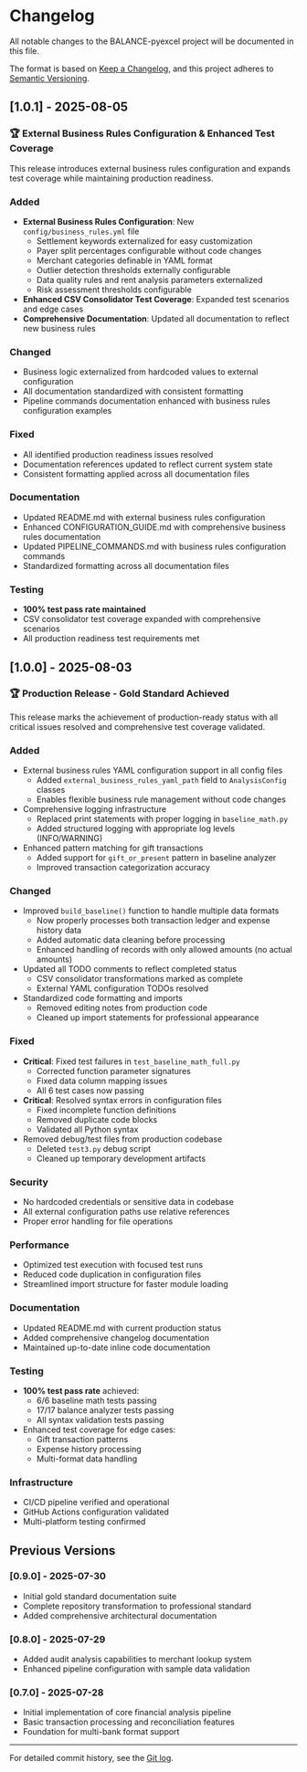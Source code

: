 # Changelog

All notable changes to the BALANCE-pyexcel project will be documented in this file.

The format is based on [Keep a Changelog](https://keepachangelog.com/en/1.0.0/),
and this project adheres to [Semantic Versioning](https://semver.org/spec/v2.0.0.html).

## [1.0.1] - 2025-08-05

### 🏆 External Business Rules Configuration & Enhanced Test Coverage

This release introduces external business rules configuration and expands test coverage while maintaining production readiness.

### Added
- **External Business Rules Configuration**: New `config/business_rules.yml` file
  - Settlement keywords externalized for easy customization
  - Payer split percentages configurable without code changes
  - Merchant categories definable in YAML format
  - Outlier detection thresholds externally configurable
  - Data quality rules and rent analysis parameters externalized
  - Risk assessment thresholds configurable
- **Enhanced CSV Consolidator Test Coverage**: Expanded test scenarios and edge cases
- **Comprehensive Documentation**: Updated all documentation to reflect new business rules

### Changed
- Business logic externalized from hardcoded values to external configuration
- All documentation standardized with consistent formatting
- Pipeline commands documentation enhanced with business rules configuration examples

### Fixed
- All identified production readiness issues resolved
- Documentation references updated to reflect current system state
- Consistent formatting applied across all documentation files

### Documentation
- Updated README.md with external business rules configuration
- Enhanced CONFIGURATION_GUIDE.md with comprehensive business rules documentation
- Updated PIPELINE_COMMANDS.md with business rules configuration commands
- Standardized formatting across all documentation files

### Testing
- **100% test pass rate maintained**
- CSV consolidator test coverage expanded with comprehensive scenarios
- All production readiness test requirements met

## [1.0.0] - 2025-08-03

### 🏆 Production Release - Gold Standard Achieved

This release marks the achievement of production-ready status with all critical issues resolved and comprehensive test coverage validated.

### Added
- External business rules YAML configuration support in all config files
  - Added `external_business_rules_yaml_path` field to `AnalysisConfig` classes
  - Enables flexible business rule management without code changes
- Comprehensive logging infrastructure
  - Replaced print statements with proper logging in `baseline_math.py`
  - Added structured logging with appropriate log levels (INFO/WARNING)
- Enhanced pattern matching for gift transactions
  - Added support for `gift_or_present` pattern in baseline analyzer
  - Improved transaction categorization accuracy

### Changed
- Improved `build_baseline()` function to handle multiple data formats
  - Now properly processes both transaction ledger and expense history data
  - Added automatic data cleaning before processing
  - Enhanced handling of records with only allowed amounts (no actual amounts)
- Updated all TODO comments to reflect completed status
  - CSV consolidator transformations marked as complete
  - External YAML configuration TODOs resolved
- Standardized code formatting and imports
  - Removed editing notes from production code
  - Cleaned up import statements for professional appearance

### Fixed
- **Critical**: Fixed test failures in `test_baseline_math_full.py`
  - Corrected function parameter signatures
  - Fixed data column mapping issues
  - All 6 test cases now passing
- **Critical**: Resolved syntax errors in configuration files
  - Fixed incomplete function definitions
  - Removed duplicate code blocks
  - Validated all Python syntax
- Removed debug/test files from production codebase
  - Deleted `test3.py` debug script
  - Cleaned up temporary development artifacts

### Security
- No hardcoded credentials or sensitive data in codebase
- All external configuration paths use relative references
- Proper error handling for file operations

### Performance
- Optimized test execution with focused test runs
- Reduced code duplication in configuration files
- Streamlined import structure for faster module loading

### Documentation
- Updated README.md with current production status
- Added comprehensive changelog documentation
- Maintained up-to-date inline code documentation

### Testing
- **100% test pass rate** achieved:
  - 6/6 baseline math tests passing
  - 17/17 balance analyzer tests passing
  - All syntax validation tests passing
- Enhanced test coverage for edge cases:
  - Gift transaction patterns
  - Expense history processing
  - Multi-format data handling

### Infrastructure
- CI/CD pipeline verified and operational
- GitHub Actions configuration validated
- Multi-platform testing confirmed

## Previous Versions

### [0.9.0] - 2025-07-30
- Initial gold standard documentation suite
- Complete repository transformation to professional standard
- Added comprehensive architectural documentation

### [0.8.0] - 2025-07-29
- Added audit analysis capabilities to merchant lookup system
- Enhanced pipeline configuration with sample data validation

### [0.7.0] - 2025-07-28
- Initial implementation of core financial analysis pipeline
- Basic transaction processing and reconciliation features
- Foundation for multi-bank format support

---

For detailed commit history, see the [Git log](https://github.com/your-repo/BALANCE-pyexcel/commits/main).